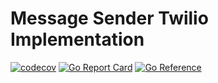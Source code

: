 # Message Sender Twilio Implementation

[![codecov](https://codecov.io/gh/applicaset/message-sender-twilio/branch/master/graph/badge.svg)](https://codecov.io/gh/applicaset/message-sender-twilio)
[![Go Report Card](https://goreportcard.com/badge/github.com/applicaset/message-sender-twilio)](https://goreportcard.com/report/github.com/applicaset/message-sender-twilio)
[![Go Reference](https://pkg.go.dev/badge/github.com/applicaset/message-sender-twilio.svg)](https://pkg.go.dev/github.com/applicaset/message-sender-twilio)
